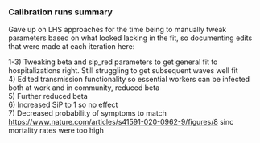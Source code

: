 ### Calibration runs summary  
Gave up on LHS approaches for the time being to manually tweak parameters based on what looked lacking in the fit, so documenting edits that were made at each iteration here:

1-3) Tweaking beta and sip_red parameters to get general fit to hospitalizations right. Still struggling to get subsequent waves well fit  
4) Edited transmission functionality so essential workers can be infected both at work and in community, reduced beta  
5) Further reduced beta  
6) Increased SiP to 1 so no effect  
7) Decreased probability of symptoms to match https://www.nature.com/articles/s41591-020-0962-9/figures/8 sinc mortality rates were too high  